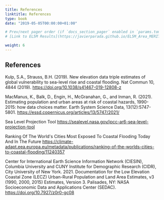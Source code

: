 ```yaml
---
title: References
linktitle: References
type: book
date: "2019-05-05T00:00:00+01:00"

# Prev/next pager order (if `docs_section_pager` enabled in `params.toml`)
# [Link to EL5M Results](https://javierparada.github.io/EL5M_Area_MERIT)

weight: 6
---
```


## References

Kulp, S.A., Strauss, B.H. (2019). New elevation data triple estimates of global vulnerability to sea-level rise and coastal flooding. Nat Commun 10, 4844 (2019). https://doi.org/10.1038/s41467-019-12808-z 

MacManus, K., Balk, D., Engin, H., McGranahan, G., and Inman, R. (2021). Estimating population and urban areas at risk of coastal hazards, 1990-2015: how data choices matter. Earth System Science Data, 13(12):5747-5801. https://essd.copernicus.org/articles/13/5747/2021/ 

Sea Level Projection Tool https://sealevel.nasa.gov/ipcc-ar6-sea-level-projection-tool  

Ranking Of The World's Cities Most Exposed To Coastal Flooding Today And In The Future https://climate-adapt.eea.europa.eu/metadata/publications/ranking-of-the-worlds-cities-to-coastal-flooding/11240357  

Center for International Earth Science Information Network (CIESIN), Columbia University and CUNY Institute for Demographic Research (CIDR), City University of New York. 2021. Documentation for the Low Elevation Coastal Zone (LECZ) Urban-Rural Population and Land Area Estimates, v3 (1990, 2000, 2015) Estimates, Version 3. Palisades, NY: NASA Socioeconomic Data and Applications Center (SEDAC). https://doi.org/10.7927/z0r0-gc08